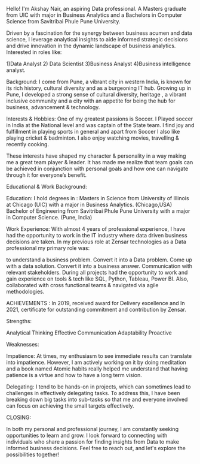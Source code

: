 Hello! I'm Akshay Nair, an aspiring Data professional. A Masters graduate from UIC with major in Business Analytics and a Bachelors in Computer Science from Savitribai Phule Pune University.

Driven by a fascination for the synergy between business acumen and data science, I leverage analytical insights to aide informed strategic decisions and drive innovation in the dynamic landscape of business analytics. Interested in roles like:

1)Data Analyst 2) Data Scientist 3)Business Analyst 4)Business intelligence analyst.

Background: I come from Pune, a vibrant city in western India, is known for its rich history, cultural diversity and as a burgeoning IT hub. Growing up in Pune, I developed a strong sense of cultural diversity, heritage , a vibrant inclusive community and a city with an appetite for being the hub for business, advancement & technology.

Interests & Hobbies: One of my greatest passions is Soccer. I Played soccer in India at the National level and was captain of the State team. I find joy and fulfillment in playing sports in general and apart from Soccer I also like playing cricket & badminton. I also enjoy watching movies, travelling & recently cooking.

These interests have shaped my character & personality in a way making me a great team player & leader. It has made me realize that team goals can be achieved in conjunction with personal goals and how one can navigate through it for everyone’s benefit.

Educational & Work Background:

Education: I hold degrees in : Masters in Science from University of Illinois at Chicago (UIC) with a major in Business Analytics. (Chicago,USA) Bachelor of Engineering from Savitribai Phule Pune University with a major in Computer Science. (Pune, India)

Work Experience: With almost 4 years of professional experience, I have had the opportunity to work in the IT industry where data driven business decisions are taken. In my previous role at Zensar technologies as a Data professional my primary role was:

to understand a business problem.
Convert it into a Data problem.
Come up with a data solution.
Convert it into a business answer.
Communication with relevant stakeholders.
During all projects had the opportunity to work and gain experience on tools & tech like SQL, Python, Tableau, Power BI. Also, collaborated with cross functional teams & navigated via agile methodologies.

ACHIEVEMENTS : In 2019, received award for Delivery excellence and In 2021, certificate for outstanding commitment and contribution by Zensar.

Strengths:

Analytical Thinking Effective Communication Adaptability Proactive

Weaknesses:

Impatience: At times, my enthusiasm to see immediate results can translate into impatience. However, I am actively working on it by doing meditation and a book named Atomic habits really helped me understand that having patience is a virtue and how to have a long term vision.

Delegating: I tend to be hands-on in projects, which can sometimes lead to challenges in effectively delegating tasks. To address this, I have been breaking down big tasks into sub-tasks so that me and everyone involved can focus on achieving the small targets effectively.

CLOSING:

In both my personal and professional journey, I am constantly seeking opportunities to learn and grow. I look forward to connecting with individuals who share a passion for finding insights from Data to make informed business decisions. Feel free to reach out, and let's explore the possibilities together!
